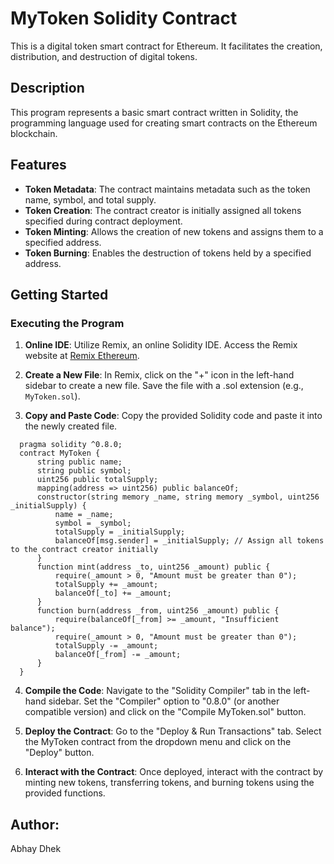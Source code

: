 # MyToken Solidity Contract

This is a digital token smart contract for Ethereum. It facilitates the creation, distribution, and destruction of digital tokens.

## Description

This program represents a basic smart contract written in Solidity, the programming language used for creating smart contracts on the Ethereum blockchain.

## Features

- **Token Metadata**: The contract maintains metadata such as the token name, symbol, and total supply.
- **Token Creation**: The contract creator is initially assigned all tokens specified during contract deployment.
- **Token Minting**: Allows the creation of new tokens and assigns them to a specified address.
- **Token Burning**: Enables the destruction of tokens held by a specified address.

## Getting Started

### Executing the Program

1. **Online IDE**: Utilize Remix, an online Solidity IDE. Access the Remix website at [Remix Ethereum](https://remix.ethereum.org/).
   
2. **Create a New File**: In Remix, click on the "+" icon in the left-hand sidebar to create a new file. Save the file with a .sol extension (e.g., `MyToken.sol`).

3. **Copy and Paste Code**: Copy the provided Solidity code and paste it into the newly created file.
``` solidity
  pragma solidity ^0.8.0;
  contract MyToken {
      string public name;                    
      string public symbol;                   
      uint256 public totalSupply;           
      mapping(address => uint256) public balanceOf;
      constructor(string memory _name, string memory _symbol, uint256 _initialSupply) {
          name = _name;
          symbol = _symbol;
          totalSupply = _initialSupply;
          balanceOf[msg.sender] = _initialSupply; // Assign all tokens to the contract creator initially
      }
      function mint(address _to, uint256 _amount) public {
          require(_amount > 0, "Amount must be greater than 0");
          totalSupply += _amount;
          balanceOf[_to] += _amount;
      }
      function burn(address _from, uint256 _amount) public {
          require(balanceOf[_from] >= _amount, "Insufficient balance");
          require(_amount > 0, "Amount must be greater than 0");
          totalSupply -= _amount;
          balanceOf[_from] -= _amount;
      }
  }
  ```

4. **Compile the Code**: Navigate to the "Solidity Compiler" tab in the left-hand sidebar. Set the "Compiler" option to "0.8.0" (or another compatible version) and click on the "Compile MyToken.sol" button.

5. **Deploy the Contract**: Go to the "Deploy & Run Transactions" tab. Select the MyToken contract from the dropdown menu and click on the "Deploy" button.

6. **Interact with the Contract**: Once deployed, interact with the contract by minting new tokens, transferring tokens, and burning tokens using the provided functions.

## Author:

Abhay Dhek
